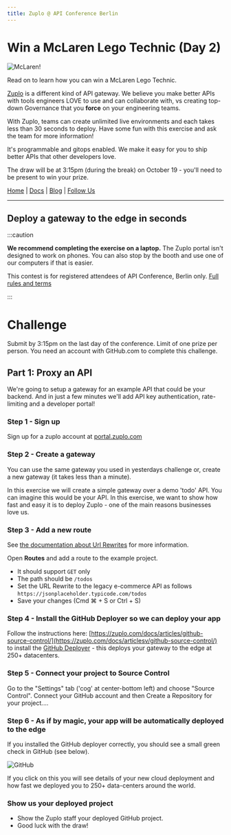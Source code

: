 ```yaml
---
title: Zuplo @ API Conference Berlin
---
```


# Win a McLaren Lego Technic (Day 2)

![McLaren!](https://cdn.zuplo.com/assets/e2565169-6396-48ce-9a2a-47c0b5cecef4.png)

Read on to learn how you can win a McLaren Lego Technic.

[Zuplo](https://zuplo.com) is a different kind of API gateway. We believe you
make better APIs with tools engineers LOVE to use and can collaborate with, vs
creating top-down Governance that you **force** on your engineering teams.

With Zuplo, teams can create unlimited live environments and each takes less
than 30 seconds to deploy. Have some fun with this exercise and ask the team for
more information!

It's programmable and gitops enabled. We make it easy for you to ship better
APIs that other developers love.

The draw will be at 3:15pm (during the break) on October 19 - you'll need to be
present to win your prize.

[Home](https://zuplo.com) | [Docs](/docs) | [Blog](https://zuplo.com/blog) |
[Follow Us](https://twitter.com/zuplo)

---

## Deploy a gateway to the edge in seconds

:::caution

**We recommend completing the exercise on a laptop.** The Zuplo portal isn't
designed to work on phones. You can also stop by the booth and use one of our
computers if that is easier.

This contest is for registered attendees of API Conference, Berlin only.
[Full rules and terms](./conference-prize-terms.md)

:::

# Challenge

Submit by 3:15pm on the last day of the conference. Limit of one prize per
person. You need an account with GitHub.com to complete this challenge.

## Part 1: Proxy an API

We're going to setup a gateway for an example API that could be your backend.
And in just a few minutes we'll add API key authentication, rate-limiting and a
developer portal!

### Step 1 - Sign up

Sign up for a zuplo account at [portal.zuplo.com](https://portal.zuplo.com)

### Step 2 - Create a gateway

You can use the same gateway you used in yesterdays challenge or, create a new
gateway (it takes less than a minute).

In this exercise we will create a simple gateway over a demo 'todo' API. You can
imagine this would be your API. In this exercise, we want to show how fast and
easy it is to deploy Zuplo - one of the main reasons businesses love us.

### Step 3 - Add a new route

See [the documentation about Url Rewrites](../handlers/url-rewrite.md) for more
information.

Open **Routes** and add a route to the example project.

- It should support `GET` only
- The path should be `/todos`
- Set the URL Rewrite to the legacy e-commerce API as follows
  `https://jsonplaceholder.typicode.com/todos`
- Save your changes (Cmd ⌘ + S or Ctrl + S)

### Step 4 - Install the GitHub Deployer so we can deploy your app

Follow the instructions here:
[https://zuplo.com/docs/articles/github-source-control/](https://zuplo.com/docs/articlesv/github-source-control/)
to install the
[GitHub Deployer](https://github.com/apps/zuplo/installations/new) - this
deploys your gateway to the edge at 250+ datacenters.

### Step 5 - Connect your project to Source Control

Go to the "Settings" tab ('cog' at center-bottom left) and choose "Source
Control". Connect your GitHub account and then Create a Repository for your
project....

### Step 6 - As if by magic, your app will be automatically deployed to the edge

If you installed the GitHub deployer correctly, you should see a small green
check in GitHub (see below).

![GitHub](https://cdn.zuplo.com/assets/82fb9106-7377-4e77-b766-d2e25c698155.png)

If you click on this you will see details of your new cloud deployment and how
fast we deployed you to 250+ data-centers around the world.

### Show us your deployed project

- Show the Zuplo staff your deployed GitHub project.
- Good luck with the draw!
